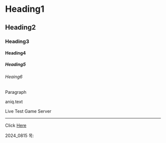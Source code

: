 <!-- Heading -->
# Heading1
## Heading2
### Heading3
#### Heading4
##### Heading5
###### Heaing6
Paragraph

aniq.text

Live Test Game Server


<!-- LIne -->
--- 


<!-- link -->
Click [Here](https://gigafunny.com)


2024_0815 목:

